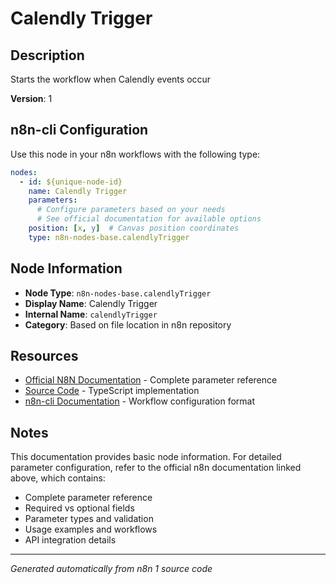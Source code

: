 # Calendly Trigger

## Description

Starts the workflow when Calendly events occur

**Version**: 1

## n8n-cli Configuration

Use this node in your n8n workflows with the following type:

```yaml
nodes:
  - id: ${unique-node-id}
    name: Calendly Trigger
    parameters:
      # Configure parameters based on your needs
      # See official documentation for available options
    position: [x, y]  # Canvas position coordinates
    type: n8n-nodes-base.calendlyTrigger
```

## Node Information

- **Node Type**: `n8n-nodes-base.calendlyTrigger`
- **Display Name**: Calendly Trigger
- **Internal Name**: `calendlyTrigger`
- **Category**: Based on file location in n8n repository

## Resources

- [Official N8N Documentation](https://docs.n8n.io/integrations/builtin/app-nodes/n8n-nodes-base.calendlytrigger/) - Complete parameter reference
- [Source Code](https://github.com/n8n-io/n8n/blob/master/packages/nodes-base/nodes/Calendly/CalendlyTrigger.node.ts) - TypeScript implementation
- [n8n-cli Documentation](https://github.com/edenreich/n8n-cli) - Workflow configuration format

## Notes

This documentation provides basic node information. For detailed parameter configuration, 
refer to the official n8n documentation linked above, which contains:

- Complete parameter reference
- Required vs optional fields
- Parameter types and validation
- Usage examples and workflows
- API integration details

---
*Generated automatically from n8n 1 source code*
